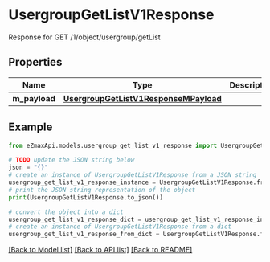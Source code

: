 # UsergroupGetListV1Response

Response for GET /1/object/usergroup/getList

## Properties

Name | Type | Description | Notes
------------ | ------------- | ------------- | -------------
**m_payload** | [**UsergroupGetListV1ResponseMPayload**](UsergroupGetListV1ResponseMPayload.md) |  | 

## Example

```python
from eZmaxApi.models.usergroup_get_list_v1_response import UsergroupGetListV1Response

# TODO update the JSON string below
json = "{}"
# create an instance of UsergroupGetListV1Response from a JSON string
usergroup_get_list_v1_response_instance = UsergroupGetListV1Response.from_json(json)
# print the JSON string representation of the object
print(UsergroupGetListV1Response.to_json())

# convert the object into a dict
usergroup_get_list_v1_response_dict = usergroup_get_list_v1_response_instance.to_dict()
# create an instance of UsergroupGetListV1Response from a dict
usergroup_get_list_v1_response_from_dict = UsergroupGetListV1Response.from_dict(usergroup_get_list_v1_response_dict)
```
[[Back to Model list]](../README.md#documentation-for-models) [[Back to API list]](../README.md#documentation-for-api-endpoints) [[Back to README]](../README.md)


